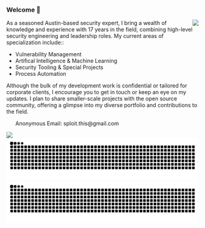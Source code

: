 ### Welcome 👋

<!-- <img src="src/banner-github-profile.png"> -->

<img align="right" style="margin-bottom:1rem;" src="https://github-readme-stats.vercel.app/api?username=Konsole512&hide=stars&show_icons=true&card_width=250&theme=city_lights">

<p>
  As a seasoned Austin-based security expert, I bring a wealth of knowledge and experience with 17 years in the field, combining high-level security engineering and leadership roles. My current areas of specialization include::
  <ul>
  <li> Vulnerability Management</li>
  <li> Artifical Intelligence & Machine Learning</li>
  <li> Security Tooling & Special Projects</li>
  <li> Process Automation</li>
  </ul>
  Although the bulk of my development work is confidential or tailored for corporate clients, I encourage you to get in touch or keep an eye on my updates. I plan to share smaller-scale projects with the open source community, offering a glimpse into my diverse portfolio and contributions to the field.
<ul></ul>
<ul>Anonymous Email: sploit.this@gmail.com</ul>
</p>

<p>
<img align="left" src="https://skillicons.dev/icons?i=python,rust,powershell,aws,azure,bash,githubactions,grafana,graphql,linux,mongodb,mysql,nginx,sqlite,selenium">
</p>


![GitHub Snake Light](https://raw.githubusercontent.com/Konsole512/Konsole512/output/github-contribution-grid-snake.svg#gh-light-mode-only)
![GitHub Snake dark](https://raw.githubusercontent.com/Konsole512/Konsole512/output/github-contribution-grid-snake-dark.svg#gh-dark-mode-only)
